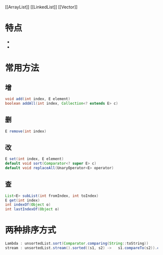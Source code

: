 
[[ArrayList]]
[[LinkedList]]
[[Vector]]

# 特点

- 
- 

# 常用方法

## 增

```Java
void add(int index, E element)
boolean addAll(int index, Collection<? extends E> c)
```

## 删

```Java
E remove(int index)
```

## 改

```Java
E set(int index, E element)
default void sort(Comparator<? super E> c)
default void replaceAll(UnaryOperator<E> operator)
```

## 查

```Java
List<E> subList(int fromIndex, int toIndex)
E get(int index)
int indexOf(Object o)
int lastIndexOf(Object o)
```

# 两种排序方式

``` java
Lambda : unsortedList.sort(Comparator.comparing(String::toString))
stream : unsortedList.stream().sorted((s1, s2) -> 	s1.compareTo(s2)).collect(Collectors.toList())
```
